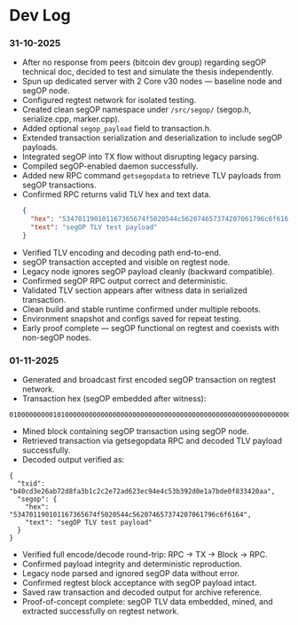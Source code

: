 # Dev Log

### 31-10-2025
- After no response from peers (bitcoin dev group) regarding segOP technical doc, decided to test and simulate the thesis independently.
- Spun up dedicated server with 2 Core v30 nodes — baseline node and segOP node.
- Configured regtest network for isolated testing.
- Created clean segOP namespace under `/src/segop/` (segop.h, serialize.cpp, marker.cpp).
- Added optional `segop_payload` field to transaction.h.
- Extended transaction serialization and deserialization to include segOP payloads.
- Integrated segOP into TX flow without disrupting legacy parsing.
- Compiled segOP-enabled daemon successfully.
- Added new RPC command `getsegopdata` to retrieve TLV payloads from segOP transactions.
- Confirmed RPC returns valid TLV hex and text data.
  ```json
  {
    "hex": "534701190101167365674f5020544c562074657374207061796c6f6164",
    "text": "segOP TLV test payload"
  }
  ```
- Verified TLV encoding and decoding path end-to-end.
- segOP transaction accepted and visible on regtest node.
- Legacy node ignores segOP payload cleanly (backward compatible).
- Confirmed segOP RPC output correct and deterministic.
- Validated TLV section appears after witness data in serialized transaction.
- Clean build and stable runtime confirmed under multiple reboots.
- Environment snapshot and configs saved for repeat testing.
- Early proof complete — segOP functional on regtest and coexists with non-segOP nodes.

### 01-11-2025
- Generated and broadcast first encoded segOP transaction on regtest network.
- Transaction hex (segOP embedded after witness):
```
010000000001010000000000000000000000000000000000000000000000000000000000000000ffffffff2503a30f1d04ffff001d010447534701190101167365674f5020544c562074657374207061796c6f616400000000
```
- Mined block containing segOP transaction using segOP node.
- Retrieved transaction via getsegopdata RPC and decoded TLV payload successfully.
- Decoded output verified as:
```
{
  "txid": "b40cd3e26ab72d8fa3b1c2c2e72ad623ec94e4c53b392d0e1a7bde0f833420aa",
  "segop": {
    "hex": "534701190101167365674f5020544c562074657374207061796c6f6164",
    "text": "segOP TLV test payload"
  }
}
```
- Verified full encode/decode round-trip: RPC → TX → Block → RPC.
- Confirmed payload integrity and deterministic reproduction.
- Legacy node parsed and ignored segOP data without error.
- Confirmed regtest block acceptance with segOP payload intact.
- Saved raw transaction and decoded output for archive reference.
- Proof-of-concept complete: segOP TLV data embedded, mined, and extracted successfully on regtest network.
